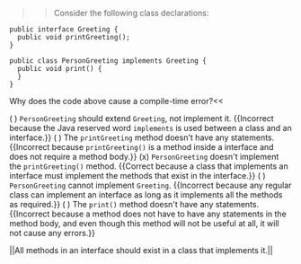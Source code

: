 >>Consider the following class declarations:

```
public interface Greeting {
  public void printGreeting();
}

public class PersonGreeting implements Greeting {
  public void print() {
  }
}
```

Why does the code above cause a compile-time error?<<

( ) <code>PersonGreeting</code> should extend <code>Greeting</code>, not implement it. {{Incorrect because the Java reserved word <code>implements</code> is used between a class and an interface.}}
( ) The <code>printGreeting</code> method doesn't have any statements. {{Incorrect because <code>printGreeting()</code> is a method inside a interface and does not require a method body.}}
(x) <code>PersonGreeting</code> doesn't implement the <code>printGreeting()</code> method. {{Correct because a class that implements an interface must implement the methods that exist in the interface.}}
( ) <code>PersonGreeting</code> cannot implement <code>Greeting</code>. {{Incorrect because any regular class can implement an interface as long as it implements all the methods as required.}}
( ) The <code>print()</code> method doesn't have any statements. {{Incorrect because a method does not have to have any statements in the method body, and even though this method will not be useful at all, it will not cause any errors.}}

||All methods in an interface should exist in a class that implements it.||
